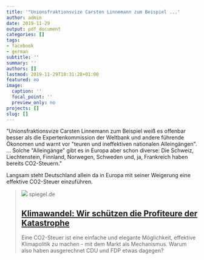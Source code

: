 ```yaml
---
title: '"Unionsfraktionsvize Carsten Linnemann zum Beispiel ...'
author: admin
date: 2019-11-29
output: pdf_document
categories: []
tags:
- facebook
- german
subtitle: ''
summary: ''
authors: []
lastmod: 2019-11-29T10:31:28+01:00
featured: no
image:
  caption: ''
  focal_point: ''
  preview_only: no
projects: []
slug: []
---
```

"Unionsfraktionsvize Carsten Linnemann zum Beispiel weiß es offenbar besser als die Expertenkommission der Weltbank und andere führende Ökonomen und warnt vor "teuren und ineffektiven nationalen Alleingängen".
...
Solche "Alleingänge" gibt es in Europa aber schon diverse: Die Schweiz, Liechtenstein, Finnland, Norwegen, Schweden und, ja, Frankreich haben bereits CO2-Steuern."

Langsam steht Deutschland allein da in Europa mit seiner Weigerung eine effektive CO2-Steuer einzuführen.
> [![](https://cdn.prod.www.spiegel.de/images/9febca57-0001-0004-0000-000001421122_w1280_r1.77_fpx47.04_fpy54.98.jpg)](https://www.spiegel.de/wissenschaft/mensch/klimawandel-wir-schuetzen-die-profiteure-der-katastrophe-a-1264618.html)
> spiegel.de
> ## [Klimawandel: Wir schützen die Profiteure der Katastrophe](https://www.spiegel.de/wissenschaft/mensch/klimawandel-wir-schuetzen-die-profiteure-der-katastrophe-a-1264618.html)
>
>Eine CO2-Steuer ist eine einfache und elegante Möglichkeit, effektive Klimapolitik zu machen - mit dem Markt als Mechanismus. Warum also haben ausgerechnet CDU und FDP etwas dagegen?


